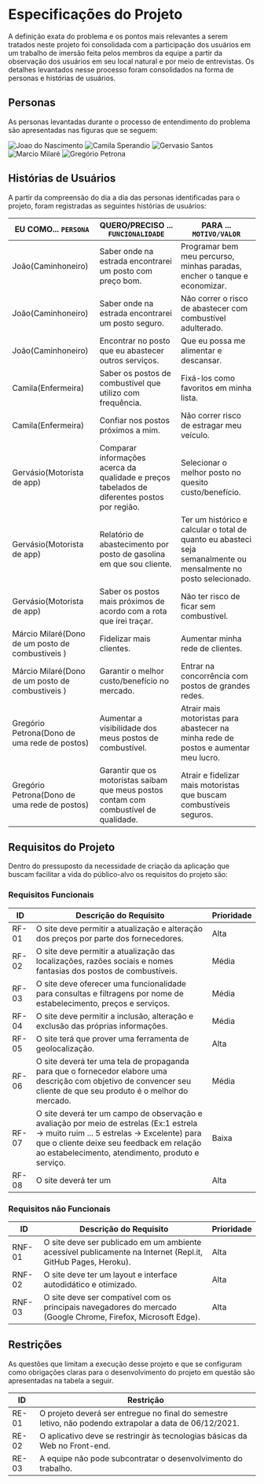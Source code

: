 # Especificações do Projeto

A definição exata do problema e os pontos mais relevantes a serem tratados neste projeto foi consolidada com a participação dos usuários em um trabalho de imersão feita pelos membros da equipe a partir da observação dos usuários em seu local natural e por meio de entrevistas. Os detalhes levantados nesse processo foram consolidados na forma de personas e histórias de usuários.

## Personas

As personas levantadas durante o processo de entendimento do problema são apresentadas nas figuras que se seguem:

![Joao do Nascimento](https://user-images.githubusercontent.com/90812412/134389018-82197b8d-51f9-4f74-a96b-7dd101da4366.png)
![Camila Sperandio](https://user-images.githubusercontent.com/90812412/134389170-2c799b47-23ed-4b20-9f0d-fd6037de50bc.png)
![Gervasio Santos](https://user-images.githubusercontent.com/90812412/134388730-a030a3c1-f01b-47de-8c61-f275abba6f34.png)
![Marcio Milaré](https://user-images.githubusercontent.com/90812412/134388763-72d9574a-d5e6-4c41-8020-2a8c70047262.png)
![Gregório Petrona](https://user-images.githubusercontent.com/90812412/134387721-1118d51f-60c2-43e7-b028-c46025efa071.png)


## Histórias de Usuários

A partir da compreensão do dia a dia das personas identificadas para o projeto, foram registradas as seguintes histórias de usuários:

|EU COMO... `PERSONA`| QUERO/PRECISO ... `FUNCIONALIDADE` |PARA ... `MOTIVO/VALOR`                 |
|--------------------|------------------------------------|----------------------------------------|
|João(Caminhoneiro)  | Saber onde na estrada encontrarei um posto com preço bom. | Programar bem meu percurso, minhas paradas, encher o tanque e economizar.  |
|João(Caminhoneiro)  | Saber onde na estrada encontrarei um posto seguro. |Não correr o risco de abastecer com combustível adulterado. |
|João(Caminhoneiro)  | Encontrar no posto que eu abastecer outros serviços.| Que eu possa me alimentar e descansar.|
|Camila(Enfermeira)  | Saber os postos de combustível que utilizo com frequência.	| Fixá-los como favoritos em minha lista. |
|Camila(Enfermeira)  | Confiar nos postos próximos a mim. |	Não correr risco de estragar meu veículo. |
|Gervásio(Motorista de app) |	Comparar informações acerca da qualidade e preços tabelados de diferentes postos por região.	| Selecionar o melhor posto no quesito custo/benefício. |
|Gervásio(Motorista de app) |	Relatório de abastecimento por posto de gasolina em que sou cliente.	| Ter um histórico e calcular o total de quanto eu abasteci seja semanalmente ou mensalmente no posto selecionado. |
|Gervásio(Motorista de app)	| Saber os postos mais próximos de acordo com a rota que irei traçar. |	Não ter risco de ficar sem combustível. |
|Márcio Milaré(Dono de um posto de combustiveis ) |	Fidelizar mais clientes. |	Aumentar minha rede de clientes. |
|Márcio Milaré(Dono de um posto de combustiveis ) | Garantir o melhor custo/benefício no mercado.	| Entrar na concorrência com postos de grandes redes. |
|Gregório Petrona(Dono de uma rede de postos) |	Aumentar a visibilidade dos meus postos de combustível. |	Atrair mais motoristas para abastecer na minha rede de postos e aumentar meu lucro. |
Gregório Petrona(Dono de uma rede de postos) | Garantir que os motoristas saibam que meus postos contam com combustível de qualidade. | Atrair e fidelizar mais motoristas que buscam combustíveis seguros. |


## Requisitos do Projeto

Dentro do pressuposto da necessidade de criação da aplicação que buscam facilitar a vida do público-alvo os requisitos do projeto são:

### Requisitos Funcionais

|ID    | Descrição do Requisito  | Prioridade |
|------|-----------------------------------------|----|
|RF-01 |	O site deve permitir a atualização e alteração dos preços por parte dos fornecedores. |	Alta |
|RF-02	| O site deve permitir a atualização das localizações, razões sociais e nomes fantasias dos postos de combustíveis. |	Média |
|RF-03	| O site deve oferecer uma funcionalidade para consultas e filtragens por nome de estabelecimento, preços e serviços.	| Média |
|RF-04	| O site deve permitir a inclusão, alteração e exclusão das próprias informações.	| Média |
|RF-05	| O site terá que prover uma ferramenta de geolocalização.	| Alta |
|RF-06	| O site deverá ter uma tela de propaganda para que o fornecedor elabore uma descrição com objetivo de convencer seu cliente de que seu produto é o melhor do mercado.	| Média |
|RF-07	| O site deverá ter um campo de observação e avaliação por meio de estrelas (Ex:1 estrela -> muito ruim ... 5 estrelas -> Excelente) para que o cliente deixe seu feedback em relação ao estabelecimento, atendimento, produto e serviço.	 | Baixa |
|RF-08	| O site deverá ter um  |	Alta |



### Requisitos não Funcionais

|ID     | Descrição do Requisito  |Prioridade |
|-------|-------------------------|----|
|RNF-01 | 	O site deve ser publicado em um ambiente acessível publicamente na Internet (Repl.it, GitHub Pages, Heroku). |	Alta |
|RNF-02	| O site deve ter um layout e interface autodidático e otimizado. | Alta |
|RNF-03 |	O site deve ser compatível com os principais navegadores do mercado (Google Chrome, Firefox, Microsoft Edge).	| Alta |


## Restrições

As questões que limitam a execução desse projeto e que se configuram como obrigações claras para o desenvolvimento do projeto em questão são apresentadas na tabela a seguir.

|ID| Restrição                                             |
|--|-------------------------------------------------------|
|RE-01 |	O projeto deverá ser entregue no final do semestre letivo, não podendo extrapolar a data de 06/12/2021. |
|RE-02 |	O aplicativo deve se restringir às tecnologias básicas da Web no Front-end. |
|RE-03 |	A equipe não pode subcontratar o desenvolvimento do trabalho. |
